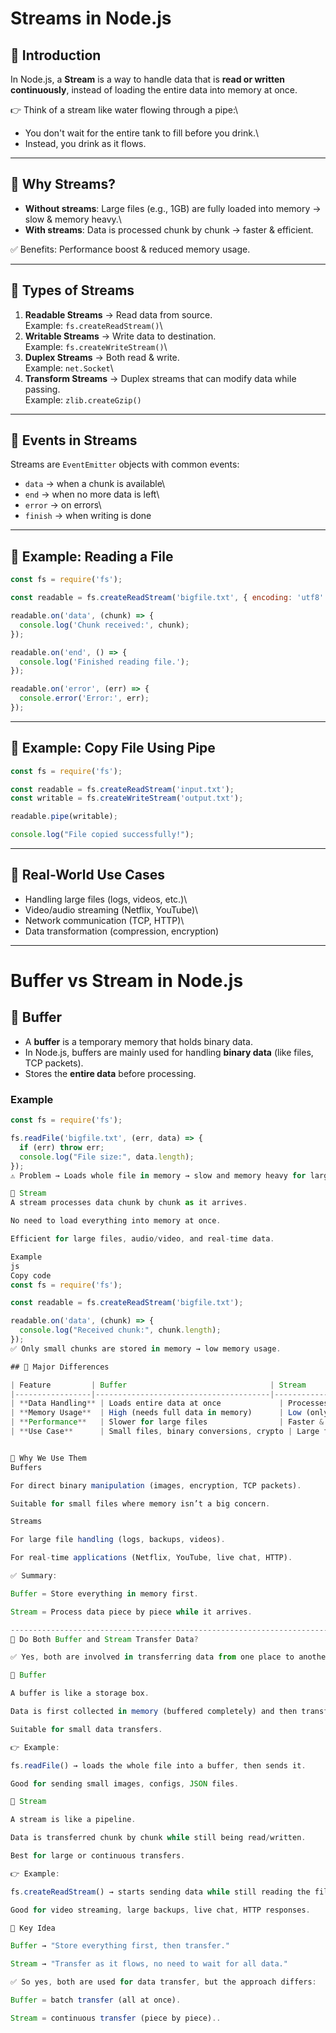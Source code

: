 # Streams in Node.js

## 🔹 Introduction

In Node.js, a **Stream** is a way to handle data that is **read or
written continuously**, instead of loading the entire data into memory
at once.

👉 Think of a stream like water flowing through a pipe:\
- You don't wait for the entire tank to fill before you drink.\
- Instead, you drink as it flows.

------------------------------------------------------------------------

## 🔹 Why Streams?

-   **Without streams**: Large files (e.g., 1GB) are fully loaded into
    memory → slow & memory heavy.\
-   **With streams**: Data is processed chunk by chunk → faster &
    efficient.

✅ Benefits: Performance boost & reduced memory usage.

------------------------------------------------------------------------

## 🔹 Types of Streams

1.  **Readable Streams** → Read data from source.\
    Example: `fs.createReadStream()`\
2.  **Writable Streams** → Write data to destination.\
    Example: `fs.createWriteStream()`\
3.  **Duplex Streams** → Both read & write.\
    Example: `net.Socket`\
4.  **Transform Streams** → Duplex streams that can modify data while
    passing.\
    Example: `zlib.createGzip()`

------------------------------------------------------------------------

## 🔹 Events in Streams

Streams are `EventEmitter` objects with common events:

-   `data` → when a chunk is available\
-   `end` → when no more data is left\
-   `error` → on errors\
-   `finish` → when writing is done

------------------------------------------------------------------------

## 🔹 Example: Reading a File

``` js
const fs = require('fs');

const readable = fs.createReadStream('bigfile.txt', { encoding: 'utf8' });

readable.on('data', (chunk) => {
  console.log('Chunk received:', chunk);
});

readable.on('end', () => {
  console.log('Finished reading file.');
});

readable.on('error', (err) => {
  console.error('Error:', err);
});
```

------------------------------------------------------------------------

## 🔹 Example: Copy File Using Pipe

``` js
const fs = require('fs');

const readable = fs.createReadStream('input.txt');
const writable = fs.createWriteStream('output.txt');

readable.pipe(writable);

console.log("File copied successfully!");
```

------------------------------------------------------------------------

## 🔹 Real-World Use Cases

-   Handling large files (logs, videos, etc.)\
-   Video/audio streaming (Netflix, YouTube)\
-   Network communication (TCP, HTTP)\
-   Data transformation (compression, encryption)

------------------------------------------------------------------------
# Buffer vs Stream in Node.js

## 🔹 Buffer
- A **buffer** is a temporary memory that holds binary data.
- In Node.js, buffers are mainly used for handling **binary data** (like files, TCP packets).
- Stores the **entire data** before processing.

### Example
```js
const fs = require('fs');

fs.readFile('bigfile.txt', (err, data) => {
  if (err) throw err;
  console.log("File size:", data.length);
});
⚠️ Problem → Loads whole file in memory → slow and memory heavy for large files.

🔹 Stream
A stream processes data chunk by chunk as it arrives.

No need to load everything into memory at once.

Efficient for large files, audio/video, and real-time data.

Example
js
Copy code
const fs = require('fs');

const readable = fs.createReadStream('bigfile.txt');

readable.on('data', (chunk) => {
  console.log("Received chunk:", chunk.length);
});
✅ Only small chunks are stored in memory → low memory usage.

## 🔹 Major Differences

| Feature         | Buffer                                | Stream                                |
|-----------------|---------------------------------------|---------------------------------------|
| **Data Handling** | Loads entire data at once             | Processes data in chunks              |
| **Memory Usage**  | High (needs full data in memory)      | Low (only handles chunks at a time)   |
| **Performance**   | Slower for large files                | Faster & efficient for large files    |
| **Use Case**      | Small files, binary conversions, crypto | Large files, streaming, network data  |


🔹 Why We Use Them
Buffers

For direct binary manipulation (images, encryption, TCP packets).

Suitable for small files where memory isn’t a big concern.

Streams

For large file handling (logs, backups, videos).

For real-time applications (Netflix, YouTube, live chat, HTTP).

✅ Summary:

Buffer = Store everything in memory first.

Stream = Process data piece by piece while it arrives.

------------------------------------------------------------------------
🔹 Do Both Buffer and Stream Transfer Data?

✅ Yes, both are involved in transferring data from one place to another, but the way they handle it is different.

🔹 Buffer

A buffer is like a storage box.

Data is first collected in memory (buffered completely) and then transferred/processed.

Suitable for small data transfers.

👉 Example:

fs.readFile() → loads the whole file into a buffer, then sends it.

Good for sending small images, configs, JSON files.

🔹 Stream

A stream is like a pipeline.

Data is transferred chunk by chunk while still being read/written.

Best for large or continuous transfers.

👉 Example:

fs.createReadStream() → starts sending data while still reading the file.

Good for video streaming, large backups, live chat, HTTP responses.

🔹 Key Idea

Buffer → "Store everything first, then transfer."

Stream → "Transfer as it flows, no need to wait for all data."

✅ So yes, both are used for data transfer, but the approach differs:

Buffer = batch transfer (all at once).

Stream = continuous transfer (piece by piece)..